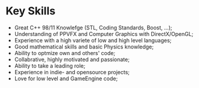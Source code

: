 # Key Skills

+ Great C++ 98/11 Knowlefge (STL, Coding Standards, Boost, ...);
+ Understanding of PPVFX and Computer Graphics with DirectX/OpenGL;
+ Experience with a high variete of low and high level languages;
+ Good mathematical skills and basic Physics knowledge;
+ Ability to optmize own and others' code;
+ Collabrative, highly motivated and passionate;
+ Ability to take a leading role;
+ Experience in indie- and opensource projects;
+ Love for low level and GameEngine code;
